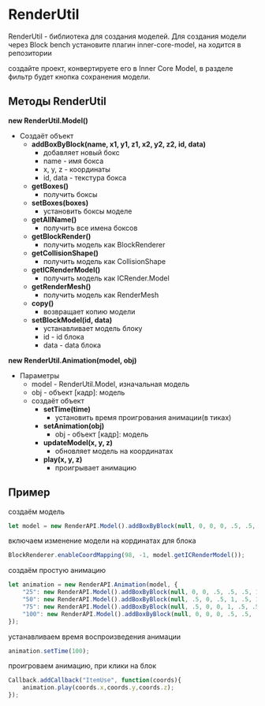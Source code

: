 # RenderUtil
RenderUtil - библиотека для создания моделей.
Для создания модели через Block bench установите плагин inner-core-model, на ходится в репозитории 

создайте проект, конвертируете его в Inner Core Model, в разделе фильтр будет кнопка сохранения модели.

## Методы RenderUtil
**new RenderUtil.Model()**
+ Создаёт объект
  + **addBoxByBlock(name, x1, y1, z1, x2, y2, z2, id, data)**
    + добавляет новый бокс
    + name - имя бокса
    + x, y, z - координаты 
    + id, data - текстура бокса
  + **getBoxes()**
    + получить боксы
  + **setBoxes(boxes)**
    + установить боксы моделе
  + **getAllName()**
    + получить все имена боксов
  + **getBlockRender()**
    + получить модель как BlockRenderer
  + **getCollisionShape()**
    + получить модель как CollisionShape
  + **getICRenderModel()**
    + получить модель как ICRender.Model
  + **getRenderMesh()**
    + получить модель как RenderMesh
  + **copy()**
    + возвращает копию модели
  + **setBlockModel(id, data)**
    + устанавливает модель блоку
    + id - id блока
    + data - data блока

**new RenderUtil.Animation(model, obj)**
+ Параметры
  + model - RenderUtil.Model, изначальная модель 
  + obj - объект [кадр]: модель
  + создаёт объект 
    + **setTime(time)**
      + установить время проигрования анимации(в тиках)
    + **setAnimation(obj)**
      + obj - объект [кадр]: модель
    + **updateModel(x, y, z)**
      + обновляет модель на координатах 
    + **play(x, y, z)**
      + проигрывает анимацию 

## Пример
создаём модель
```js
let model = new RenderAPI.Model().addBoxByBlock(null, 0, 0, 0, .5, .5, .5);
```

включаем изменение модели на кординатах для блока
```js
BlockRenderer.enableCoordMapping(98, -1, model.getICRenderModel());
```
создаём простую анимацию
```js
let animation = new RenderAPI.Animation(model, {
	"25": new RenderAPI.Model().addBoxByBlock(null, 0, 0, .5, .5, .5, 1),
	"50": new RenderAPI.Model().addBoxByBlock(null, .5, 0, .5, 1, .5, 1),
	"75": new RenderAPI.Model().addBoxByBlock(null, .5, 0, 0, 1, .5, .5),
	"100": new RenderAPI.Model().addBoxByBlock(null, 0, 0, 0, .5, .5, .5)
});
```
устанавливаем время воспроизведения анимации 
```js
animation.setTime(100);
```
проигроваем анимацию, при клики на блок
```js
Callback.addCallback("ItemUse", function(coords){
	animation.play(coords.x,coords.y,coords.z);
});
```